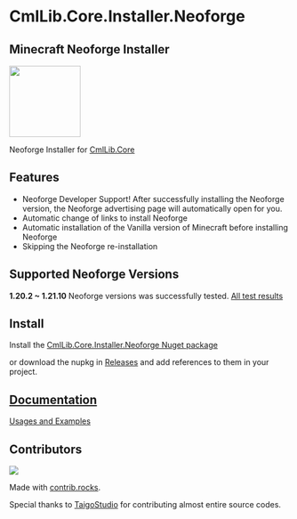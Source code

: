 # CmlLib.Core.Installer.Neoforge

## Minecraft Neoforge Installer
<img src='https://raw.githubusercontent.com/CmlLib/CmlLib.Core/master/icon.png' width=128>

Neoforge Installer for [CmlLib.Core](https://github.com/CmlLib/CmlLib.Core)

## Features 
* Neoforge Developer Support! After successfully installing the Neoforge version, the Neoforge advertising page will automatically open for you.
* Automatic change of links to install Neoforge
* Automatic installation of the Vanilla version of Minecraft before installing Neoforge
* Skipping the Neoforge re-installation

## Supported Neoforge Versions

**1.20.2 ~ 1.21.10** Neoforge versions was successfully tested. [All test results](https://alphabs.gitbook.io/cmllib/installer.Neoforge/supported-versions)

## Install

Install the [CmlLib.Core.Installer.Neoforge Nuget package](https://www.nuget.org/packages/CmlLib.Core.Installer.Neoforge)

or download the nupkg in [Releases](https://github.com/CmlLib/CmlLib.Core.Installer.Neoforge/releases) and add references to them in your project.

## [Documentation](https://alphabs.gitbook.io/cmllib/installer.Neoforge/home)

[Usages and Examples](https://alphabs.gitbook.io/cmllib/installer.Neoforge/home)

## Contributors

<a href="https://github.com/CmlLib/CmlLib.Core.Installer.Neoforge/graphs/contributors">
  <img src="https://contrib.rocks/image?repo=CmlLib/CmlLib.Core.Installer.Neoforge" />
</a>

Made with [contrib.rocks](https://contrib.rocks).

Special thanks to [TaigoStudio](https://github.com/TaigoStudio) for contributing almost entire source codes.